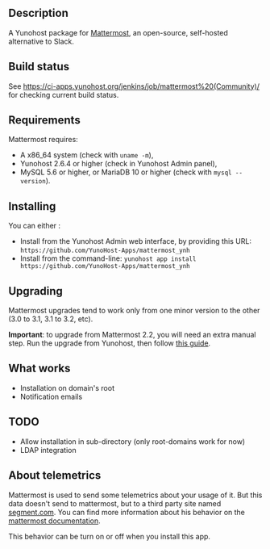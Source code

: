 ## Description

A Yunohost package for [Mattermost](http://www.mattermost.org/), an open-source, self-hosted alternative to Slack.

## Build status

See https://ci-apps.yunohost.org/jenkins/job/mattermost%20(Community)/ for checking current build status.

## Requirements

Mattermost requires:

* A x86_64 system (check with `uname -m`),
* Yunohost 2.6.4 or higher (check in Yunohost Admin panel),
* MySQL 5.6 or higher, or MariaDB 10 or higher (check with `mysql --version`).

## Installing

You can either :

* Install from the Yunohost Admin web interface, by providing this URL: `https://github.com/YunoHost-Apps/mattermost_ynh`
* Install from the command-line: `yunohost app install https://github.com/YunoHost-Apps/mattermost_ynh`

## Upgrading

Mattermost upgrades tend to work only from one minor version to the other (3.0 to 3.1, 3.1 to 3.2, etc).

**Important**: to upgrade from Mattermost 2.2, you will need an extra manual step.
Run the upgrade from Yunohost, then follow [this guide](https://docs.mattermost.com/administration/upgrade.html).

## What works

* Installation on domain's root
* Notification emails

## TODO

* Allow installation in sub-directory (only root-domains work for now)
* LDAP integration

## About telemetrics
Mattermost is used to send some telemetrics about your usage of it.
But this data doesn't send to mattermost, but to a third party site named [segment.com](https://segment.com/).
You can find more information about his behavior on the [mattermost documentation](https://docs.mattermost.com/administration/telemetry.html).

This behavior can be turn on or off when you install this app.
